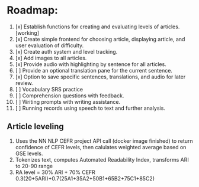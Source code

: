 
# Roadmap:
1. [x] Establish functions for creating and evaluating levels of articles. [working]
2. [x] Create simple frontend for choosing article, displaying article, and user evaluation of difficulty.
3. [x] Create auth system and level tracking.
4. [x] Add images to all articles.
5. [x] Provide audio with highlighting by sentence for all articles.
6. [ ] Provide an optional translation pane for the current sentence.
7. [x] Option to save specific sentences, translations, and audio for later review.
8. [ ] Vocabulary SRS practice
9. [ ] Comprehension questions with feedback.
10. [ ] Writing prompts with writing assistance.
11. [ ] Running records using speech to text and further analysis.

## Article leveling
1. Uses the NN NLP CEFR project API call (docker image finished) to return confidence of CEFR levels, then calulates weighted average based on GSE levels.
2. Tokenizes text, computes Automated Readability Index, transforms ARI to 20-90 range
3. RA level = 30% ARI + 70% CEFR 
0.3(20+5ARI)+0.7(25A1+35A2+50B1+65B2+75C1+85C2)



```
